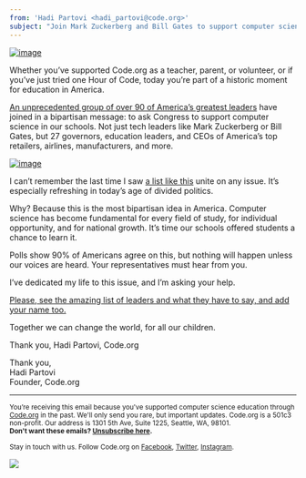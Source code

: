 ```yaml
---
from: 'Hadi Partovi <hadi_partovi@code.org>'
subject: "Join Mark Zuckerberg and Bill Gates to support computer science"
---
```


[![image](https://staging.code.org/images/fit-300/petitioncaptions.png)](http://bit.ly/computersciencepetition)

Whether you’ve supported Code.org as a teacher, parent, or volunteer, or if you’ve just tried one Hour of Code, today you’re part of a historic moment for education in America.
 
[An unprecedented group of over 90 of America’s greatest leaders](http://bit.ly/computersciencepetition) have joined in a bipartisan message: to ask Congress to support computer science in our schools. Not just tech leaders like Mark Zuckerberg or Bill Gates, but 27 governors, education leaders, and CEOs of America’s top retailers, airlines, manufacturers, and more.

[![image](https://staging.code.org/images/fit-300/petitionfaces.png)](http://bit.ly/computersciencepetition)

I can’t remember the last time I saw [a list like this](http://bit.ly/computersciencepetition) unite on any issue. It’s especially refreshing in today’s age of divided politics.
 
Why? Because this is the most bipartisan idea in America. Computer science has become fundamental for every field of study, for individual opportunity, and for national growth. It’s time our schools offered students a chance to learn it.
 
Polls show 90% of Americans agree on this, but nothing will happen unless our voices are heard. Your representatives must hear from you.
 
I’ve dedicated my life to this issue, and I’m asking your help.
 
[Please, see the amazing list of leaders and what they have to say, and add your name too.](http://bit.ly/computersciencepetition)
 
Together we can change the world, for all our children.

Thank you,
Hadi Partovi, Code.org

Thank you,
<br/>
Hadi Partovi<br />
Founder, Code.org
<br />

<hr>

<small>You’re receiving this email because you've supported computer science education through <a href="https://code.org/">Code.org</a> in the past. We'll only send you rare, but important updates. Code.org is a 501c3 non-profit. Our address is 1301 5th Ave, Suite 1225, Seattle, WA, 98101.</small> <br />
<small><strong>Don't want these emails? <a href="<%= unsubscribe_link %>">Unsubscribe here</a>.</strong></small></p>
<p><small>Stay in touch with us. Follow Code.org on
<a href="https://www.facebook.com/Code.org">Facebook</a>, <a href="https://twitter.com/codeorg">Twitter</a>, <a href="https://instagram.com/codeorg">Instagram</a>.
</small></p>

![](<%= tracking_pixel %>)